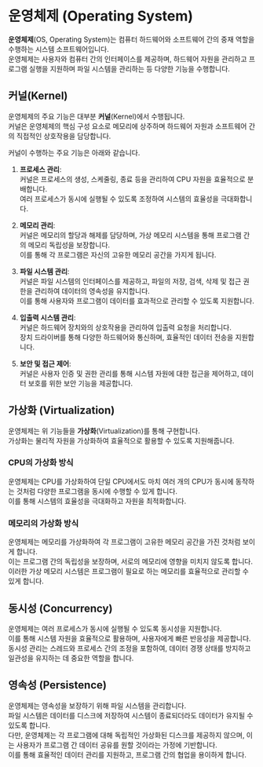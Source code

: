 # 운영체제 (Operating System)

**운영체제**(OS, Operating System)는 컴퓨터 하드웨어와 소프트웨어 간의 중재 역할을 수행하는 시스템 소프트웨어입니다.  
운영체제는 사용자와 컴퓨터 간의 인터페이스를 제공하며, 하드웨어 자원을 관리하고 프로그램 실행을 지원하며 파일 시스템을 관리하는 등 다양한 기능을 수행합니다.

## 커널(Kernel)

운영체제의 주요 기능은 대부분 **커널**(Kernel)에서 수행됩니다.  
커널은 운영체제의 핵심 구성 요소로 메모리에 상주하며 하드웨어 자원과 소프트웨어 간의 직접적인 상호작용을 담당합니다.

커널이 수행하는 주요 기능은 아래와 같습니다.

1. **프로세스 관리**:  
   커널은 프로세스의 생성, 스케줄링, 종료 등을 관리하여 CPU 자원을 효율적으로 분배합니다.  
    여러 프로세스가 동시에 실행될 수 있도록 조정하여 시스템의 효율성을 극대화합니다.

2. **메모리 관리**:  
   커널은 메모리의 할당과 해제를 담당하며, 가상 메모리 시스템을 통해 프로그램 간의 메모리 독립성을 보장합니다.  
   이를 통해 각 프로그램은 자신의 고유한 메모리 공간을 가지게 됩니다.

3. **파일 시스템 관리**:  
   커널은 파일 시스템의 인터페이스를 제공하고, 파일의 저장, 검색, 삭제 및 접근 권한을 관리하여 데이터의 영속성을 유지합니다.  
   이를 통해 사용자와 프로그램이 데이터를 효과적으로 관리할 수 있도록 지원합니다.

4. **입출력 시스템 관리**:  
   커널은 하드웨어 장치와의 상호작용을 관리하여 입출력 요청을 처리합니다.  
   장치 드라이버를 통해 다양한 하드웨어와 통신하며, 효율적인 데이터 전송을 지원합니다.

5. **보안 및 접근 제어**:  
   커널은 사용자 인증 및 권한 관리를 통해 시스템 자원에 대한 접근을 제어하고, 데이터 보호를 위한 보안 기능을 제공합니다.

## 가상화 (Virtualization)

운영체제는 위 기능들을 **가상화**(Virtualization)를 통해 구현합니다.  
 가상화는 물리적 자원을 가상화하여 효율적으로 활용할 수 있도록 지원해줍니다.

### CPU의 가상화 방식

운영체제는 CPU를 가상화하여 단일 CPU에서도 마치 여러 개의 CPU가 동시에 동작하는 것처럼 다양한 프로그램을 동시에 수행할 수 있게 합니다.  
이를 통해 시스템의 효율성을 극대화하고 자원을 최적화합니다.

### 메모리의 가상화 방식

운영체제는 메모리를 가상화하여 각 프로그램이 고유한 메모리 공간을 가진 것처럼 보이게 합니다.  
이는 프로그램 간의 독립성을 보장하며, 서로의 메모리에 영향을 미치지 않도록 합니다.  
이러한 가상 메모리 시스템은 프로그램이 필요로 하는 메모리를 효율적으로 관리할 수 있게 합니다.

## 동시성 (Concurrency)

운영체제는 여러 프로세스가 동시에 실행될 수 있도록 동시성을 지원합니다.  
이를 통해 시스템 자원을 효율적으로 활용하며, 사용자에게 빠른 반응성을 제공합니다.  
동시성 관리는 스레드와 프로세스 간의 조정을 포함하여, 데이터 경쟁 상태를 방지하고 일관성을 유지하는 데 중요한 역할을 합니다.

## 영속성 (Persistence)

운영체제는 영속성을 보장하기 위해 파일 시스템을 관리합니다.  
파일 시스템은 데이터를 디스크에 저장하여 시스템이 종료되더라도 데이터가 유지될 수 있도록 합니다.  
다만, 운영체제는 각 프로그램에 대해 독립적인 가상화된 디스크를 제공하지 않으며, 이는 사용자가 프로그램 간 데이터 공유를 원할 것이라는 가정에 기반합니다.  
이를 통해 효율적인 데이터 관리를 지원하고, 프로그램 간의 협업을 용이하게 합니다.
